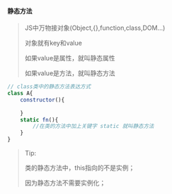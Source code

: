 #### 静态方法

> JS中万物接对象(Object,{},function,class,DOM...)
>
> 对象就有key和value
>
> 如果value是属性，就叫静态属性
>
> 如果value是方法，就叫静态方法



```javascript
// class类中的静态方法表达方式
class A{
    constructor(){
        
    }
    static fn(){
        //在类的方法中加上关键字 static 就叫静态方法
    }
}
```

> Tip:
>
> 类的静态方法中，this指向的不是实例；
>
> 因为静态方法不需要实例化；
